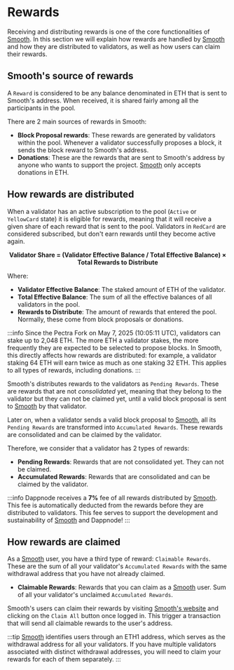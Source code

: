 # Rewards

Receiving and distributing rewards is one of the core functionalities of [Smooth](https://smooth.dappnode.io/). In this section we will explain how rewards are handled by [Smooth](https://smooth.dappnode.io/) and how they are distributed to validators, as well as how users can claim their rewards.

## Smooth's source of rewards

A `Reward` is considered to be any balance denominated in ETH that is sent to Smooth's address. When received, it is shared fairly among all the participants in the pool.

There are 2 main sources of rewards in Smooth:

- **Block Proposal rewards**: These rewards are generated by validators within the pool. Whenever a validator successfully proposes a block, it sends the block reward to Smooth's address.
- **Donations**: These are the rewards that are sent to Smooth's address by anyone who wants to support the project. [Smooth](https://smooth.dappnode.io/) only accepts donations in ETH.

## How rewards are distributed

When a validator has an active subscription to the pool (`Active` or `YellowCard` state) it is eligible for rewards, meaning that it will receive a given share of each reward that is sent to the pool. Validators in `RedCard` are considered subscribed, but don't earn rewards until they become active again.

<div align="center"><strong>
Validator Share = (Validator Effective Balance / Total Effective Balance) × Total Rewards to Distribute
</strong></div>

Where:
- **Validator Effective Balance**: The staked amount of ETH of the validator.
- **Total Effective Balance**: The sum of all the effective balances of all validators in the pool.
- **Rewards to Distribute**: The amount of rewards that entered the pool. Normally, these come from block proposals or donations.

:::info
Since the Pectra Fork on May 7, 2025 (10:05:11 UTC), validators can stake up to 2,048 ETH. The more ETH a validator stakes, the more frequently they are expected to be selected to propose blocks. In Smooth, this directly affects how rewards are distributed: for example, a validator staking 64 ETH will earn twice as much as one staking 32 ETH. This applies to all types of rewards, including donations.
:::

Smooth's distributes rewards to the validators as `Pending Rewards`. These are rewards that are not _consolidated_ yet, meaning that they belong to the validator but they can not be claimed yet, until a valid block proposal is sent to [Smooth](https://smooth.dappnode.io/) by that validator.

Later on, when a validator sends a valid block proposal to [Smooth](https://smooth.dappnode.io/), all its `Pending Rewards` are transformed into `Accumulated Rewards`. These rewards are consolidated and can be claimed by the validator.

Therefore, we consider that a validator has 2 types of rewards:

- **Pending Rewards**: Rewards that are not consolidated yet. They can not be claimed.
- **Accumulated Rewards**: Rewards that are consolidated and can be claimed by the validator.

:::info
Dappnode receives a **7%** fee of all rewards distributed by [Smooth](https://smooth.dappnode.io/). This fee is automatically deducted from the rewards before they are distributed to validators. This fee serves to support the development and sustainability of [Smooth](https://smooth.dappnode.io/) and Dappnode!
:::

## How rewards are claimed

As a [Smooth](https://smooth.dappnode.io/) user, you have a third type of reward: `Claimable Rewards`. These are the sum of all your validator's `Accumulated Rewards` with the same withdrawal address that you have not already claimed.

- **Claimable Rewards**: Rewards that you can claim as a [Smooth](https://smooth.dappnode.io/) user. Sum of all your validator's unclaimed `Accumulated Rewards`.

Smooth's users can claim their rewards by visiting [Smooth's website](https://smooth.dappnode.io/) and clicking on the `Claim All` button once logged in. This trigger a transaction that will send all claimable rewards to the user's address.

:::tip
[Smooth](https://smooth.dappnode.io/) identifies users through an ETH1 address, which serves as the withdrawal address for all your validators. If you have multiple validators associated with distinct withdrawal addresses, you will need to claim your rewards for each of them separately.
:::
